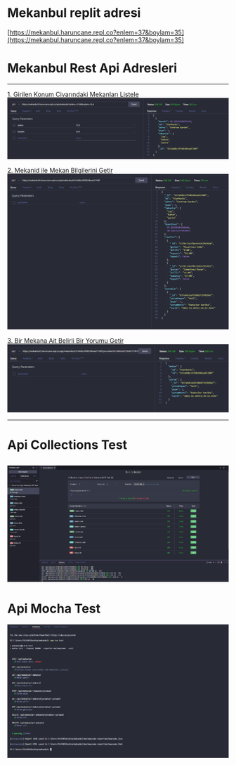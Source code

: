 # Mekanbul replit adresi
[https://mekanbul.haruncane.repl.co?enlem=37&boylam=35](https://mekanbul.haruncane.repl.co?enlem=37&boylam=35)

# Mekanbul Rest Api Adresleri
---
[1. Girilen Konum Civarındaki Mekanları Listele](https://mekanbul5.haruncane.repl.co/api/mekanlar?enlem=37.8&boylam=35.4)
![](resimler/mekanlariListele.png)

[2. Mekanid ile Mekan Bilgilerini Getir](https://mekanbul5.haruncane.repl.co/api/mekanlar/637a9dbc5ffd034bead17d0f)
![](resimler/mekanGetir.png)

[3. Bir Mekana Ait Belirli Bir Yorumu Getir](https://mekanbul5.haruncane.repl.co/api/mekanlar/637a9dbc5ffd034bead17d0f/yorumlar/637a9dcdaf150dd731f81b47)
![](resimler/yorumGetir.png)

---
# Api Collections Test
![Collections Test](resimler/apiCollectionsTest.png)
---
# Api Mocha Test
![Collections Test](resimler/apiMochaTest.png)
